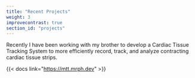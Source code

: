 ```yaml
---
title: "Recent Projects"
weight: 3
improvecontrast: true
section_id: "projects"
---
```


Recently I have been working with my brother to develop a Cardiac Tissue Tracking System to more efficiently record, track, and analyze contracting cardiac tissue strips.

{{< docs link="https://mtt.mrph.dev" >}}
